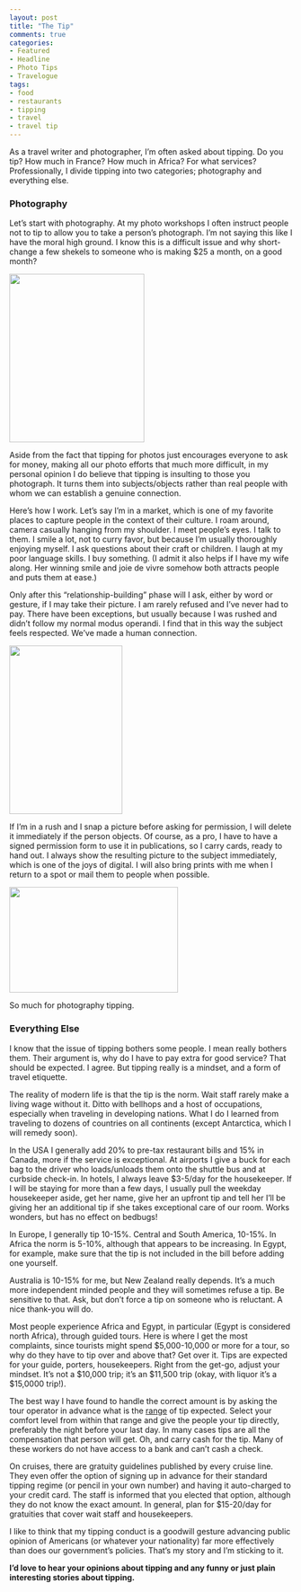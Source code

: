 ```yaml
---
layout: post
title: "The Tip"
comments: true
categories:
- Featured
- Headline
- Photo Tips
- Travelogue
tags:
- food
- restaurants
- tipping
- travel
- travel tip
---
```

As a travel writer and photographer, I’m often asked about tipping. Do you tip? How much in France? How much in Africa? For what services? Professionally, I divide tipping into two categories; photography and everything else.
<h3>Photography</h3>
Let’s start with photography. At my photo workshops I often instruct people not to tip to allow you to take a person’s photograph. I’m not saying this like I have the moral high ground. I know this is a difficult issue and why short-change a few shekels to someone who is making $25 a month, on a good month?

<a href="http://blog.lesterpickerphoto.com/wp-content/uploads/2011/06/bedouin-woman.jpg"><img class="size-medium wp-image-1223" title="bedouin woman" src="http://blog.lesterpickerphoto.com/wp-content/uploads/2011/06/bedouin-woman-240x300.jpg" alt="" width="240" height="300" /></a>

Aside from the fact that tipping for photos just encourages everyone to ask for money, making all our photo efforts that much more difficult, in my personal opinion I do believe that tipping is insulting to those you photograph. It turns them into subjects/objects rather than real people with whom we can establish a genuine connection.

Here’s how I work. Let’s say I’m in a market, which is one of my favorite places to capture people in the context of their culture. I roam around, camera casually hanging from my shoulder. I meet people’s eyes. I talk to them. I smile a lot, not to curry favor, but because I’m usually thoroughly enjoying myself. I ask questions about their craft or children. I laugh at my poor language skills. I buy something. (I admit it also helps if I have my wife along. Her winning smile and joie de vivre somehow both attracts people and puts them at ease.)

Only after this “relationship-building” phase will I ask, either by word or gesture, if I may take their picture. I am rarely refused and I’ve never had to pay. There have been exceptions, but usually because I was rushed and didn’t follow my normal modus operandi. I find that in this way the subject feels respected. We’ve made a human connection.

<a href="http://blog.lesterpickerphoto.com/wp-content/uploads/2011/06/ecuadorpotatolady.jpg"><img class="size-medium wp-image-1224" title="ecuadorpotatolady" src="http://blog.lesterpickerphoto.com/wp-content/uploads/2011/06/ecuadorpotatolady-201x300.jpg" alt="" width="201" height="300" /></a>

If I’m in a rush and I snap a picture before asking for permission, I will delete it immediately if the person objects. Of course, as a pro, I have to have a signed permission form to use it in publications, so I carry cards, ready to hand out. I always show the resulting picture to the subject immediately, which is one of the joys of digital. I will also bring prints with me when I return to a spot or mail them to people when possible.

<a href="http://blog.lesterpickerphoto.com/wp-content/uploads/2011/06/ecuadorbaby-mother.jpg"><img class="size-medium wp-image-1225" title="ecuadorbaby-mother" src="http://blog.lesterpickerphoto.com/wp-content/uploads/2011/06/ecuadorbaby-mother-300x188.jpg" alt="" width="300" height="188" /></a>

So much for photography tipping.
<h3>Everything Else</h3>
I know that the issue of tipping bothers some people. I mean really bothers them. Their argument is, why do I have to pay extra for good service? That should be expected. I agree. But tipping really is a mindset, and a form of travel etiquette.

The reality of modern life is that the tip is the norm. Wait staff rarely make a living wage without it. Ditto with bellhops and a host of occupations, especially when traveling in developing nations. What I do I learned from traveling to dozens of countries on all continents (except Antarctica, which I will remedy soon).

In the USA I generally add 20% to pre-tax restaurant bills and 15% in Canada, more if the service is exceptional. At airports I give a buck for each bag to the driver who loads/unloads them onto the shuttle bus and at curbside check-in. In hotels, I always leave $3-5/day for the housekeeper. If I will be staying for more than a few days, I usually pull the weekday housekeeper aside, get her name, give her an upfront tip and tell her I’ll be giving her an additional tip if she takes exceptional care of our room. Works wonders, but has no effect on bedbugs!

In Europe, I generally tip 10-15%. Central and South America, 10-15%. In Africa the norm is 5-10%, although that appears to be increasing. In Egypt, for example, make sure that the tip is not included in the bill before adding one yourself.

Australia is 10-15% for me, but New Zealand really depends. It’s a much more independent minded people and they will sometimes refuse a tip. Be sensitive to that. Ask, but don’t force a tip on someone who is reluctant. A nice thank-you will do.

Most people experience Africa and Egypt, in particular (Egypt is considered north Africa), through guided tours. Here is where I get the most complaints, since tourists might spend $5,000-10,000 or more for a tour, so why do they have to tip over and above that? Get over it. Tips are expected for your guide, porters, housekeepers. Right from the get-go, adjust your mindset. It’s not a $10,000 trip; it’s an $11,500 trip (okay, with liquor it’s a $15,0000 trip!).

The best way I have found to handle the correct amount is by asking the tour operator in advance what is the <span style="text-decoration: underline;">range</span> of tip expected. Select your comfort level from within that range and give the people your tip directly, preferably the night before your last day. In many cases tips are all the compensation that person will get. Oh, and carry cash for the tip. Many of these workers do not have access to a bank and can’t cash a check.

On cruises, there are gratuity guidelines published by every cruise line. They even offer the option of signing up in advance for their standard tipping regime (or pencil in your own number) and having it auto-charged to your credit card. The staff is informed that you elected that option, although they do not know the exact amount. In general, plan for $15-20/day for gratuities that cover wait staff and housekeepers.

I like to think that my tipping conduct is a goodwill gesture advancing public opinion of Americans (or whatever your nationality) far more effectively than does our government’s policies. That’s my story and I’m sticking to it.

<strong>I’d love to hear your opinions about tipping and any funny or just plain interesting stories about tipping.</strong>
